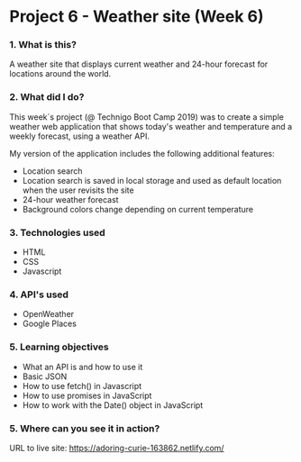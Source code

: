 # Project 6 - Weather site (Week 6)

### 1. What is this?

A weather site that displays current weather and 24-hour forecast for locations around the world.

### 2. What did I do?

This week´s project (@ Technigo Boot Camp 2019) was to create a simple weather web application that shows today's weather and temperature and a weekly forecast, using a weather API.

My version of the application includes the following additional features:

- Location search
- Location search is saved in local storage and used as default location when the user revisits the site
- 24-hour weather forecast
- Background colors change depending on current temperature

### 3. Technologies used

- HTML
- CSS
- Javascript

### 4. API's used

- OpenWeather
- Google Places

### 5. Learning objectives

- What an API is and how to use it
- Basic JSON
- How to use fetch() in Javascript
- How to use promises in JavaScript
- How to work with the Date() object in JavaScript

### 5. Where can you see it in action?

URL to live site: https://adoring-curie-163862.netlify.com/ 
                  